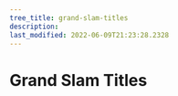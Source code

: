 ```yaml
---
tree_title: grand-slam-titles
description: 
last_modified: 2022-06-09T21:23:28.2328
---
```


# Grand Slam Titles
